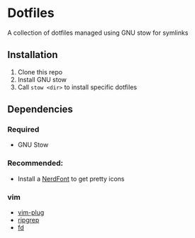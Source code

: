 # Dotfiles

A collection of dotfiles managed using GNU stow for symlinks

## Installation

1. Clone this repo
1. Install GNU stow
1. Call `stow <dir>` to install specific dotfiles

## Dependencies

### Required

* GNU Stow

### Recommended:

  * Install a [NerdFont](https://github.com/ryanoasis/nerd-fonts) to get pretty
  icons

### vim

* [vim-plug](https://github.com/junegunn/vim-plug)
* [ripgrep](https://github.com/BurntSushi/ripgrep)
* [fd](https://github.com/sharkdp/fd)
